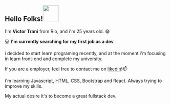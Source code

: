  <h2>Hello Folks!<img src="https://i.pinimg.com/originals/c6/be/b8/c6beb86a517fada8fd8928684f5552ba.gif" width="50"></h2> 

I'm **Victor Trani** from Rio, and i'm 25 years old.  😁

💻 **I'm currently searching for my first job as a dev**

i decided to start learn programing recently, and at the moment i'm focusing in learn front-end and complete my university.

If you are a employer, feel free to contact me on [likedin](https://www.linkedin.com/in/victor-martins-t/)!📫

i'm learning Javascript, HTML, CSS, Bootstrap and React. Always trying to improve my skills.

My actual desire it's to become a great fullstack dev.


